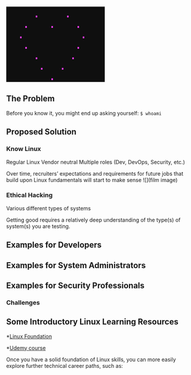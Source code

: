 



![ASCI you mage heart](/images/shell_script_heart.png)


## The Problem


Before you know it, you might end up asking yourself:
`$ whoami`


## Proposed Solution

### Know Linux

Regular Linux 
Vendor neutral
Multiple roles (Dev, DevOps, Security, etc.)

Over time, recruiters’ expectations and requirements for future jobs that build upon Linux fundamentals will start to make sense 
![](film image)




### Ethical Hacking

Various different types of systems 


Getting good requires a relatively deep understanding of the type(s) of system(s) you are testing. 





## Examples for Developers


## Examples for System Administrators


## Examples for Security Professionals






### Challenges


## Some Introductory Linux Learning Resources 


*[Linux Foundation](https://training.linuxfoundation.org/)

*[Udemy course](https://www.udemy.com/course/command-line/)


Once you have a solid foundation of Linux skills, you can more easily explore further technical career paths, such as:








